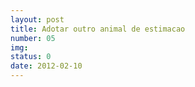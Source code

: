 ```yaml
---
layout: post
title: Adotar outro animal de estimacao
number: 05
img:
status: 0
date: 2012-02-10
---
```

